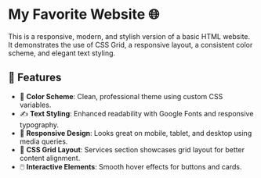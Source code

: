 # My Favorite Website 🌐

This is a responsive, modern, and stylish version of a basic HTML website. It demonstrates the use of CSS Grid, a responsive layout, a consistent color scheme, and elegant text styling.

## 🔧 Features

- 🎨 **Color Scheme**: Clean, professional theme using custom CSS variables.
- ✍️ **Text Styling**: Enhanced readability with Google Fonts and responsive typography.
- 📱 **Responsive Design**: Looks great on mobile, tablet, and desktop using media queries.
- 🧱 **CSS Grid Layout**: Services section showcases grid layout for better content alignment.
- 🖱️ **Interactive Elements**: Smooth hover effects for buttons and cards.

